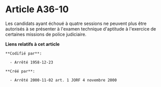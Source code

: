 # Article A36-10

Les candidats ayant échoué à quatre sessions ne peuvent plus être autorisés à se présenter à l'examen technique d'aptitude à
l'exercice de certaines missions de police judiciaire.

**Liens relatifs à cet article**

	**Codifié par**:

	  - Arrêté 1958-12-23

	**Créé par**:

	  - Arrêté 2000-11-02 art. 1 JORF 4 novembre 2000
